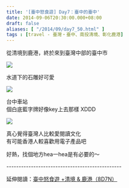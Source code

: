 ```yaml
---
title: '[臺中怒食遊] Day7：臺中的臺中'
date: 2014-09-06T20:30:00.000+08:00
draft: false
aliases: [ "/2014/09/day7_50.html" ]
tags : [travel - 臺灣・臺中、南投清境、彰化鹿港]
---
```


從清境到鹿港，終於來到臺灣中部的臺中市  

![](/images/taichung7c1.jpg)

水道下的石雕好可愛  

![](/images/taichung7c.jpg)

台中車站  
個白底藍字牌好像key上去那樣 XDDD  

![](/images/taichung7c2.jpg)

真心覺得臺灣人比較愛閱讀文化  
有可能香港人較喜歡用電子產品吧  
  
好熱，找個地方hea一hea是有必要的～  
  
\-----------------------------------------------  
  
延伸閱讀：[臺中怒食遊 +清境 & 鹿港（8D7N）](https://hidie.net/taichung8d7n/)
